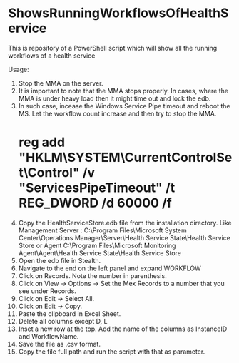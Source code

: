# ShowsRunningWorkflowsOfHealthService
This is repository of a PowerShell script which will show all the running workflows of a health service

Usage:
1. Stop the MMA on the server.
2. It is important to note that the MMA stops properly. In cases, where the MMA is under heavy load then it might time out and lock the edb.
3. In such case, incease the Windows Service Pipe timeout and reboot the MS. Let the workflow count increase and then try to stop the MMA.
   # reg add "HKLM\SYSTEM\CurrentControlSet\Control" /v "ServicesPipeTimeout" /t REG_DWORD /d 60000 /f
4. Copy the HealthServiceStore.edb file from the installation directory. Like
   Management Server : C:\Program Files\Microsoft System Center\Operations Manager\Server\Health Service State\Health Service Store
   or Agent C:\Program Files\Microsoft Monitoring Agent\Agent\Health Service State\Health Service Store
5. Open the edb file in Stealth.
6. Navigate to the end on the left panel and expand WORKFLOW
7. Click on Records. Note the number in parenthesis.
8. Click on View -> Options -> Set the Mex Records to a number that you see under Records.
9. Click on Edit -> Select All.
10. Click on Edit -> Copy.
11. Paste the clipboard in Excel Sheet.
12. Delete all columns except D, L
13. Inset a new row at the top. Add the name of the columns as InstanceID and WorkflowName.
14. Save the file as .csv format.
15. Copy the file full path and run the script with that as parameter.
